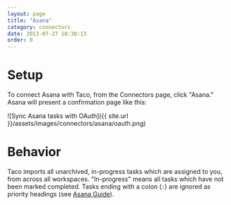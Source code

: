 ```yaml
---
layout: page
title: "Asana"
category: connectors
date: 2013-07-27 10:30:13
order: 0
---
```


# Setup

To connect Asana with Taco, from the Connectors page, click "Asana."
Asana will present a confirmation page like this:

![Sync Asana tasks with OAuth]({{ site.url }}/assets/images/connectors/asana/oauth.png)


# Behavior

Taco imports all unarchived, in-progress tasks which are assigned to
you, from across all workspaces. "In-progress" means all tasks which
have not been marked completed. Tasks ending with a colon (`:`) are
ignored as priority headings (see [Asana Guide](http://asana.com/guide/videos/bug-tracking)).
